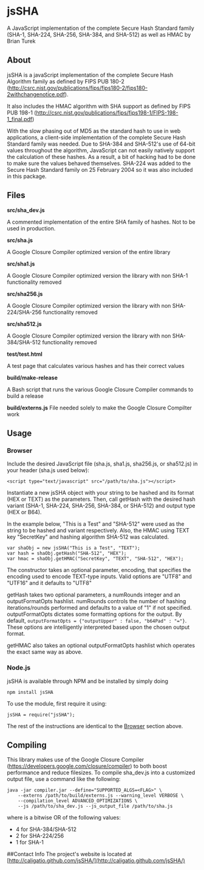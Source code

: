 # jsSHA
A JavaScript implementation of the complete Secure Hash Standard family
		(SHA-1, SHA-224, SHA-256, SHA-384, and SHA-512) as well as HMAC by
		Brian Turek

## About
jsSHA is a javaScript implementation of the complete Secure Hash Algorithm
family as defined by FIPS PUB 180-2
(http://csrc.nist.gov/publications/fips/fips180-2/fips180-2withchangenotice.pdf).

It also includes the HMAC algorithm with SHA support as defined by FIPS PUB 198-1
(http://csrc.nist.gov/publications/fips/fips198-1/FIPS-198-1_final.pdf)

With the slow phasing out of MD5 as the standard hash to use in web
applications, a client-side implementation of the complete Secure Hash Standard
family was needed.  Due to SHA-384 and SHA-512's use of 64-bit values throughout
the algorithm, JavaScript can not easily natively support the calculation of
these hashes.  As a result, a bit of hacking had to be done to make sure the
values behaved themselves. SHA-224 was added to the Secure Hash Standard family
on 25 February 2004 so it was also included in this package.

## Files
**src/sha_dev.js**

A commented implementation of the entire SHA family of hashes. Not to be used
in production.

**src/sha.js**

A Google Closure Compiler optimized version of the entire library

**src/sha1.js**

A Google Closure Compiler optimized version the library with non SHA-1
functionality removed

**src/sha256.js**

A Google Closure Compiler optimized version the library with non SHA-224/SHA-256
functionality removed

**src/sha512.js**

A Google Closure Compiler optimized version the library with non SHA-384/SHA-512
functionality removed

**test/test.html**

A test page that calculates various hashes and has their correct values

**build/make-release**

A Bash script that runs the various Google Closure Compiler commands to build
a release

**build/externs.js**
File needed solely to make the Google Closure Compilter work

## Usage

### Browser
Include the desired JavaScript file (sha.js, sha1.js, sha256.js, or sha512.js)
in your header (sha.js used below):

	<script type="text/javascript" src="/path/to/sha.js"></script>

Instantiate a new jsSHA object with your string to be hashed and its format
(HEX or TEXT) as the parameters.  Then, call getHash with the desired hash
variant (SHA-1, SHA-224, SHA-256, SHA-384, or SHA-512) and output type
(HEX or B64).

In the example below, "This is a Test" and "SHA-512" were used
as the string to be hashed and variant respectively.  Also, the HMAC using TEXT
key "SecretKey" and hashing algorithm SHA-512 was calculated.

	var shaObj = new jsSHA("This is a Test", "TEXT");
	var hash = shaObj.getHash("SHA-512", "HEX");
	var hmac = shaObj.getHMAC("SecretKey", "TEXT", "SHA-512", "HEX");

The constructor takes an optional parameter, encoding, that specifies the
encoding used to encode TEXT-type inputs. Valid options are "UTF8" and "UTF16"
and it defaults to "UTF8"

getHash takes two optional parameters, a numRounds integer and an outputFormatOpts
hashlist.  numRounds controls the number of hashing iterations/rounds performed
and defaults to a value of "1" if not specified. outputFormatOpts dictates
some formatting options for the output.  By default,
`outputFormatOpts = {"outputUpper" : false, "b64Pad" : "="}`.  These
options are intelligently interpreted based upon the chosen output format.

getHMAC also takes an optional outputFormatOpts hashlist which operates the exact
same way as above.

### Node.js
jsSHA is available through NPM and be installed by simply doing

	npm install jsSHA
To use the module, first require it using:

	jsSHA = require("jsSHA");

The rest of the instructions are identical to the [Browser](#browser) section above.

## Compiling
This library makes use of the Google Closure Compiler
(https://developers.google.com/closure/compiler) to both boost performance
and reduce filesizes.  To compile sha_dev.js into a customized output file, use
a command like the following:

	java -jar compiler.jar --define="SUPPORTED_ALGS=<FLAG>" \
		--externs /path/to/build/externs.js --warning_level VERBOSE \
		--compilation_level ADVANCED_OPTIMIZATIONS \
		--js /path/to/sha_dev.js --js_output_file /path/to/sha.js
		
where <FLAG> is a bitwise OR of the following values:
  - 4 for SHA-384/SHA-512
  - 2 for SHA-224/256
  - 1 for SHA-1

##Contact Info
The project's website is located at [http://caligatio.github.com/jsSHA/](http://caligatio.github.com/jsSHA/)
